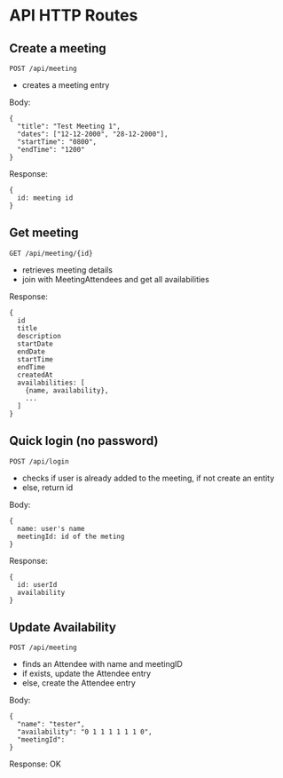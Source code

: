 # API HTTP Routes

## Create a meeting

`POST /api/meeting`

- creates a meeting entry

Body:

```
{
  "title": "Test Meeting 1",
  "dates": ["12-12-2000", "28-12-2000"],
  "startTime": "0800",
  "endTime": "1200"
}
```

Response:

```
{
  id: meeting id
}
```

## Get meeting

`GET /api/meeting/{id}`

- retrieves meeting details
- join with MeetingAttendees and get all availabilities

Response:

```
{
  id
  title
  description
  startDate
  endDate
  startTime
  endTime
  createdAt
  availabilities: [
    {name, availability},
    ...
  ]
}
```

## Quick login (no password)

`POST /api/login`

- checks if user is already added to the meeting, if not create an entity
- else, return id

Body:

```
{
  name: user's name
  meetingId: id of the meting
}
```

Response:

```
{
  id: userId
  availability
}
```

## Update Availability

`POST /api/meeting`

- finds an Attendee with name and meetingID
- if exists, update the Attendee entry
- else, create the Attendee entry

Body:

```
{
  "name": "tester",
  "availability": "0 1 1 1 1 1 1 0",
  "meetingId":
}
```

Response: OK
